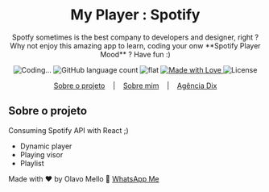 <h1 align="center">My Player : Spotify</h1>
<p align="center">Spotfy sometimes is the best company to developers and designer, right ? Why not enjoy this amazing app to learn, coding your onw **Spotify Player Mood** ? Have fun :)</p>

<p align="center">
  <img alt="Coding..." src="https://img.shields.io/badge/last%20modified-today-brightgreen"/>
  <img alt="GitHub language count" src="https://img.shields.io/github/languages/count/olavomello/spotify-my-player?color=%2304D361">
  <img alt="flat" src="https://img.shields.io/badge/style-flat-green?logo=appveyor&amp;style=flat">
  <a href="https://agenciadix.com.br">
    <img alt="Made with Love" src="https://img.shields.io/badge/Made%20with-Love-red">
  </a>

  <img alt="License" src="https://img.shields.io/badge/license-MIT-%2304D361">

</p>

<p align="center">
  <a href="#a1-sobre-o-projeto">Sobre o projeto</a>
  &nbsp;&nbsp;&nbsp;|&nbsp;&nbsp;&nbsp;
  <a href="https://www.linkedin.com/in/olavo-mello-a6262a72/" target="_blank">Sobre mim</a>
  &nbsp;&nbsp;&nbsp;|&nbsp;&nbsp;&nbsp;
  <a href="https://agenciadix.com.br" target="_blank">Agência Dix</a>
</p>

## Sobre o projeto

<p>Consuming Spotify API with React ;)</p>
<ul>
   <li>Dynamic player</li>
   <li>Playing visor</li>
   <li>Playlist</li>
</ul>

Made with ♥ by Olavo Mello :wave: [WhatsApp Me](https://wa.me/5516981657459)